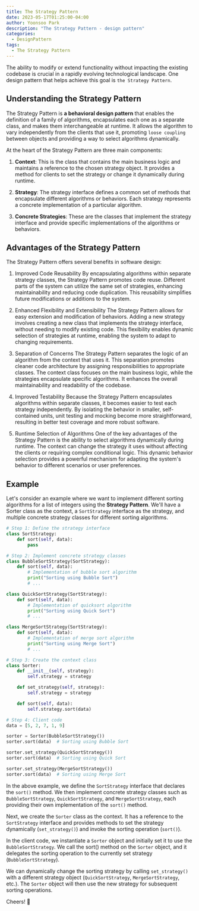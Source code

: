 ```yaml
---
title: The Strategy Pattern
date: 2023-05-17T01:25:00-04:00
author: Yoonsoo Park
description: "The Strategy Pattern - design pattern"
categories:
  - DesignPattern
tags:
  - The Strategy Pattern
---
```


The ability to modify or extend functionality without impacting the existing codebase is crucial in a rapidly evolving technological landscape. One design pattern that helps achieve this goal is `the Strategy Pattern`.

## Understanding the Strategy Pattern
The Strategy Pattern is **a behavioral design pattern** that enables the definition of a family of algorithms, encapsulates each one as a separate class, and makes them interchangeable at runtime. It allows the algorithm to vary independently from the clients that use it, promoting `loose coupling` between objects and providing a way to select algorithms dynamically.

At the heart of the Strategy Pattern are three main components:

1. **Context**: This is the class that contains the main business logic and maintains a reference to the chosen strategy object. It provides a method for clients to set the strategy or change it dynamically during runtime.

2. **Strategy**: The strategy interface defines a common set of methods that encapsulate different algorithms or behaviors. Each strategy represents a concrete implementation of a particular algorithm.

3. **Concrete Strategies**: These are the classes that implement the strategy interface and provide specific implementations of the algorithms or behaviors.

## Advantages of the Strategy Pattern
The Strategy Pattern offers several benefits in software design:

1. Improved Code Reusability
By encapsulating algorithms within separate strategy classes, the Strategy Pattern promotes code reuse. Different parts of the system can utilize the same set of strategies, enhancing maintainability and reducing code duplication. This reusability simplifies future modifications or additions to the system.

2. Enhanced Flexibility and Extensibility
The Strategy Pattern allows for easy extension and modification of behaviors. Adding a new strategy involves creating a new class that implements the strategy interface, without needing to modify existing code. This flexibility enables dynamic selection of strategies at runtime, enabling the system to adapt to changing requirements.

3. Separation of Concerns
The Strategy Pattern separates the logic of an algorithm from the context that uses it. This separation promotes cleaner code architecture by assigning responsibilities to appropriate classes. The context class focuses on the main business logic, while the strategies encapsulate specific algorithms. It enhances the overall maintainability and readability of the codebase.

4. Improved Testability
Because the Strategy Pattern encapsulates algorithms within separate classes, it becomes easier to test each strategy independently. By isolating the behavior in smaller, self-contained units, unit testing and mocking become more straightforward, resulting in better test coverage and more robust software.

5. Runtime Selection of Algorithms
One of the key advantages of the Strategy Pattern is the ability to select algorithms dynamically during runtime. The context can change the strategy it uses without affecting the clients or requiring complex conditional logic. This dynamic behavior selection provides a powerful mechanism for adapting the system's behavior to different scenarios or user preferences.

## Example

Let's consider an example where we want to implement different sorting algorithms for a list of integers using the **Strategy Pattern**. We'll have a Sorter class as the context, a `SortStrategy` interface as the strategy, and multiple concrete strategy classes for different sorting algorithms.

```py
# Step 1: Define the strategy interface
class SortStrategy:
    def sort(self, data):
        pass

# Step 2: Implement concrete strategy classes
class BubbleSortStrategy(SortStrategy):
    def sort(self, data):
        # Implementation of bubble sort algorithm
        print("Sorting using Bubble Sort")
        # ...

class QuickSortStrategy(SortStrategy):
    def sort(self, data):
        # Implementation of quicksort algorithm
        print("Sorting using Quick Sort")
        # ...

class MergeSortStrategy(SortStrategy):
    def sort(self, data):
        # Implementation of merge sort algorithm
        print("Sorting using Merge Sort")
        # ...

# Step 3: Create the context class
class Sorter:
    def __init__(self, strategy):
        self.strategy = strategy

    def set_strategy(self, strategy):
        self.strategy = strategy

    def sort(self, data):
        self.strategy.sort(data)

# Step 4: Client code
data = [5, 2, 7, 1, 9]

sorter = Sorter(BubbleSortStrategy())
sorter.sort(data)  # Sorting using Bubble Sort

sorter.set_strategy(QuickSortStrategy())
sorter.sort(data)  # Sorting using Quick Sort

sorter.set_strategy(MergeSortStrategy())
sorter.sort(data)  # Sorting using Merge Sort
```

In the above example, we define the `SortStrategy` interface that declares the `sort()` method. We then implement concrete strategy classes such as `BubbleSortStrategy`, `QuickSortStrategy`, and `MergeSortStrategy`, each providing their own implementation of the `sort()` method.

Next, we create the `Sorter` class as the context. It has a reference to the `SortStrategy` interface and provides methods to set the strategy dynamically (`set_strategy()`) and invoke the sorting operation (`sort()`).

In the client code, we instantiate a `Sorter` object and initially set it to use the `BubbleSortStrategy`. We call the sort() method on the `Sorter` object, and it delegates the sorting operation to the currently set strategy (`BubbleSortStrategy`).

We can dynamically change the sorting strategy by calling `set_strategy()` with a different strategy object (`QuickSortStrategy`, `MergeSortStrategy`, etc.). The `Sorter` object will then use the new strategy for subsequent sorting operations.

Cheers! 🍺
